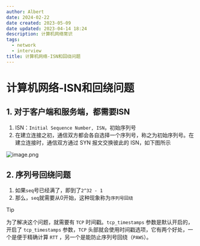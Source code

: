 ```yaml
---
author: Albert
date: 2024-02-22
date created: 2023-05-09
date updated: 2023-04-14 18:24
description: 计算机网络常识
tags:
  - network
  - interview
title: 计算机网络-ISN和回绕问题
---
```


# 计算机网络-ISN和回绕问题

## 1. 对于客户端和服务端，都需要ISN

1. ISN：`Initial Sequence Number, ISN`，初始序列号
2. 在建立连接之初，通信双方都会各自选择一个序列号，称之为初始序列号。在建立连接时，通信双方通过 SYN 报文交换彼此的 ISN，如下图所示

![image.png](https://img-20221128.oss-cn-shanghai.aliyuncs.com/img-2022-11/20230414182308.png)

## 2. 序列号回绕问题

1. 如果`seq`号已经满了，即到了`2^32 - 1`
2. 那么，`seq`就需要从0开始，这种现象称为`序列号回绕`

>[!tip]
为了解决这个问题，就需要有 `TCP` 时间戳。`tcp_timestamps` 参数是默认开启的，开启了 `tcp_timestamps` 参数，`TCP` 头部就会使用时间戳选项，它有两个好处，一个是便于精确计算 `RTT` ，另一个是能防止序列号回绕（`PAWS`）。